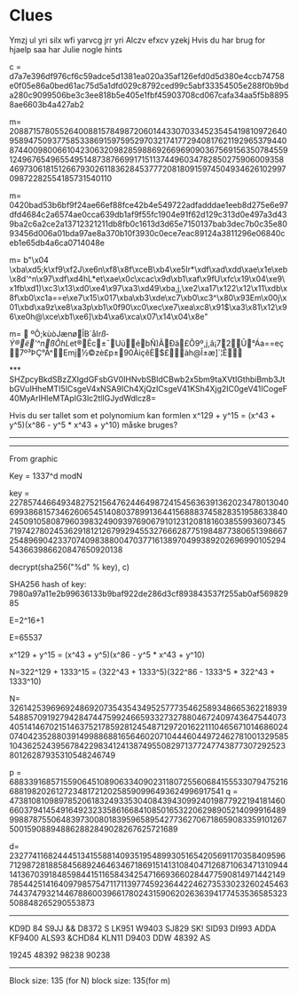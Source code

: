 # Clues
Ymzj ul yri silx wfi yarvcg jrr yri Alczv efxcv yzekj 
Hvis du har brug for hjaelp saa har Julie nogle hints


c = 
d7a7e396df976cf6c59adce5d1381ea020a35af126efd0d5d380e4ccb74758e0f05e86a0bed61ac75d5a1dfd029c8792ced99c5abf33354505e288f0b9bda280c9099506be3c3ee818b5e405e1fbf45903708cd067cafa34aa5f5b88958ae6603b4a427ab2


m=
208871578055264008815784987206014433070334523545419810972640958947509377585338691597595297032174177294081762119296537944087440098006610423063209828598869266969090367569156350784559124967654965549514873876699171511374496034782850275906009358469730618151266793026118362845377720818091597450493462610299709872282554185731540110

m=
0420bad53b6bf9f24ae66ef88fce42b4e549722adfadddae1eeb8d275e6e97dfd4684c2a6574ae0cca639db1af9f55fc1904e91f62d129c313d0e497a3d439ba2c6a2ce2a13712321211db8fb0c1613d3d65e7150137bab3dec7b0c35e8093456d006a01bda97ae8a370b10f3930c0ece7eac89124a3811296e06840ceb1e65db4a6ca0714048e



m=
b"\x04 \xba\xd5;k\xf9\xf2J\xe6n\xf8\x8f\xceB\xb4\xe5Ir*\xdf\xad\xdd\xae\x1e\xeb\x8d'^n\x97\xdf\xd4hL*et\xae\x0c\xcac\x9d\xb1\xaf\x9fU\xfc\x19\x04\xe9\x1fb\xd1)\xc3\x13\xd0\xe4\x97\xa3\xd49\xba,j,\xe2\xa17\x122\x12\x11\xdb\x8f\xb0\xc1a==e\xe7\x15\x017\xba\xb3\xde\xc7\xb0\xc3^\x80\x93Em\x00j\x01\xbd\xa9z\xe8\xa3p\xb1\x0f90\xc0\xec\xe7\xea\xc8\x91$\xa3\x81\x12\x96\xe0h@\xce\xb1\xe6]\xb4\xa6\xca\x07\x14\x04\x8e"




m=
 ºÕ;kùòJænøÎB´åIr*ß­Ý®ë'^nßÔhL*et®Êc±¯UüébÑ)ÃÐä£Ô9º,j,â¡72Û°Áa==eç7º³ÞÇ°Ã^Emj½©zè£p±90ÀìçêÈ$£àh@Î±æ]´¦Ê




*** SHZpcyBkdSBzZXIgdGFsbGV0IHNvbSBldCBwb2x5bm9taXVtIGthbiBmb3JtbGVuIHheMTI5ICsgeV4xNSA9ICh4XjQzICsgeV41KSh4Xjg2IC0geV41ICogeF40MyArIHleMTApIG3lc2tlIGJydWdlcz8=

Hvis du ser tallet som et polynomium kan formlen x^129 + y^15 = (x^43 + y^5)(x^86 - y^5 * x^43 + y^10) måske bruges?
***

***
From graphic 

Key = 1337^d modN

key = 227857446649348275215647624464987241545636391362023478013040699386815734626065451408037899136441568883745828351958633840245091058087960398324909397690679101231208181603855993607345719742780245362918121267992945532766628775198487738065139866725489690423370740983880047037716138970499389202696990105294543663986620847650920138

decrypt(sha256("%d" % key), c)

SHA256 hash of key:
7980a97a11e2b99636133b9baf922de286d3cf893843537f255ab0af56982985



E=2^16+1

E=65537

 x^129 + y^15 = (x^43 + y^5)(x^86 - y^5 * x^43 + y^10) 

N=322^129 + 1333^15 = (322^43 + 1333^5)(322^86 - 1333^5 * 322^43 + 1333^10)

N= 326142539696924869207354354349525777354625893486653622189395488570919279428474475992466593327327880467240974364754407340514146702151463752178592812454871297201622111046567101468602407404235288039149988688165646020710444604497246278100132958510436252439567842298341241387495508297137724774387730729252380126287935310548246749

p = 688339168571559064510890633409023118072556068415553307947521668819820261272348172120258590996493624996917541
q = 473810810989785206183249335304084394309924019877922194181460660379414549164923233586166841085016532206298905214099916489998878755064839730080183959658954277362706718659083359101267500159088948862882849028267625721689

d=
23277411682444513415588140935195489930516542056911703584095967129872818858456892464634671869151413108404712687106347131094414136703918485984415116584342547166936602844775908149714421497854425141640979857547117113977459236442246273533023260245463744374793214467886003966178024315906202636394177453536585323508848265290553873

***
KD9D 84 S9JJ && D8372 S LK951
W9403 SJ829 SK! SID93 DI993 ADDA KF9400 ALS93
&CHD84 KLN11 D9403 DDW 48392 AS

19245
48392
98238
90238


***
Block size: 135 (for N)
block size: 135(for m)

